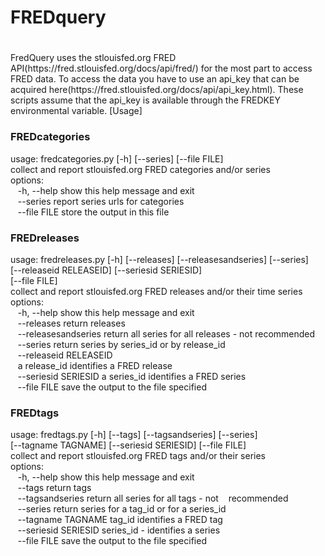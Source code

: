 
# FREDquery
#

<p>
FredQuery uses the stlouisfed.org FRED
API(https://fred.stlouisfed.org/docs/api/fred/) for the most part to
access FRED data. To access the data you have to use an api_key that can
be acquired here(https://fred.stlouisfed.org/docs/api/api_key.html).
These scripts assume that the api_key is available through the FREDKEY
environmental variable. 
</p〉


## [Usage]

### FREDcategories
<P>
usage: fredcategories.py [-h] [--series] [--file FILE]<br>
collect and report stlouisfed.org FRED categories and/or series<br>
options:<br>
&nbsp&nbsp  -h, --help   show this help message and exit<br>
&nbsp&nbsp  --series     report series urls for categories<br>
&nbsp&nbsp  --file FILE  store the output in this file<br>
</p>


### FREDreleases
<P>
usage: fredreleases.py [-h] [--releases] [--releasesandseries] [--series]<br>
                       [--releaseid RELEASEID] [--seriesid SERIESID]<br>
                       [--file FILE]<br>
collect and report stlouisfed.org FRED releases and/or their time series<br>
options:<br>
&nbsp&nbsp  -h, --help            show this help message and exit<br>
&nbsp&nbsp  --releases            return releases<br>
&nbsp&nbsp  --releasesandseries   return all series for all releases - not recommended<br>
&nbsp&nbsp  --series              return series by series_id or by release_id<br>
&nbsp&nbsp  --releaseid RELEASEID<br>
&nbsp&nbsp                        a release_id identifies a FRED release<br>
&nbsp&nbsp  --seriesid SERIESID   a series_id identifies a FRED series<br>
&nbsp&nbsp  --file FILE           save the output to the file specified<br>
</p>


### FREDtags
<P>
usage: fredtags.py [-h] [--tags] [--tagsandseries] [--series]<br>
                   [--tagname TAGNAME] [--seriesid SERIESID] [--file FILE]<br>
collect and report stlouisfed.org FRED tags and/or their series<br>
options:<br>
&nbsp&nbsp  -h, --help           show this help message and exit<br>
&nbsp&nbsp  --tags               return tags<br>
&nbsp&nbsp  --tagsandseries      return all series for all tags - not
&nbsp&nbsp  recommended<br>
&nbsp&nbsp  --series             return series for a tag_id or for a series_id<br>
&nbsp&nbsp  --tagname TAGNAME    tag_id identifies a FRED tag<br>
&nbsp&nbsp  --seriesid SERIESID  series_id - identifies a series<br>
&nbsp&nbsp  --file FILE          save the output to the file specified<br>
</p>


